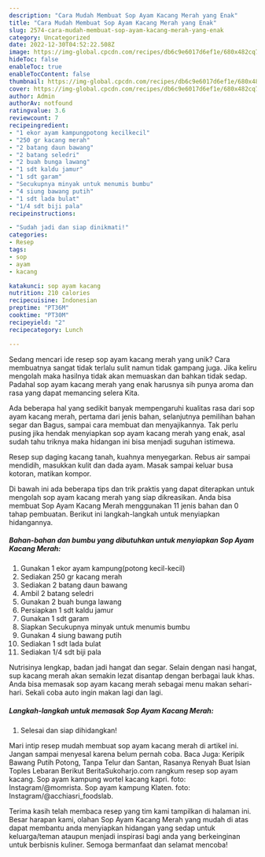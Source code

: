 ```yaml
---
description: "Cara Mudah Membuat Sop Ayam Kacang Merah yang Enak"
title: "Cara Mudah Membuat Sop Ayam Kacang Merah yang Enak"
slug: 2574-cara-mudah-membuat-sop-ayam-kacang-merah-yang-enak
category: Uncategorized
date: 2022-12-30T04:52:22.508Z
image: https://img-global.cpcdn.com/recipes/db6c9e6017d6ef1e/680x482cq70/sop-ayam-kacang-merah-foto-resep-utama.jpg
hideToc: false
enableToc: true
enableTocContent: false
thumbnail: https://img-global.cpcdn.com/recipes/db6c9e6017d6ef1e/680x482cq70/sop-ayam-kacang-merah-foto-resep-utama.jpg
cover: https://img-global.cpcdn.com/recipes/db6c9e6017d6ef1e/680x482cq70/sop-ayam-kacang-merah-foto-resep-utama.jpg
author: Admin
authorAv: notfound
ratingvalue: 3.6
reviewcount: 7
recipeingredient:
- "1 ekor ayam kampungpotong kecilkecil"
- "250 gr kacang merah"
- "2 batang daun bawang"
- "2 batang seledri"
- "2 buah bunga lawang"
- "1 sdt kaldu jamur"
- "1 sdt garam"
- "Secukupnya minyak untuk menumis bumbu"
- "4 siung bawang putih"
- "1 sdt lada bulat"
- "1/4 sdt biji pala"
recipeinstructions:

- "Sudah jadi dan siap dinikmati!"
categories:
- Resep
tags:
- sop
- ayam
- kacang

katakunci: sop ayam kacang 
nutrition: 210 calories
recipecuisine: Indonesian
preptime: "PT36M"
cooktime: "PT30M"
recipeyield: "2"
recipecategory: Lunch

---
```





Sedang mencari ide resep sop ayam kacang merah yang unik? Cara membuatnya sangat tidak terlalu sulit namun tidak gampang juga. Jika keliru mengolah maka hasilnya tidak akan memuaskan dan bahkan tidak sedap. Padahal sop ayam kacang merah yang enak harusnya sih punya aroma dan rasa yang dapat memancing selera Kita.





Ada beberapa hal yang sedikit banyak mempengaruhi kualitas rasa dari sop ayam kacang merah, pertama dari jenis bahan, selanjutnya pemilihan bahan segar dan Bagus, sampai cara membuat dan menyajikannya. Tak perlu pusing jika hendak menyiapkan sop ayam kacang merah yang enak,      asal sudah tahu triknya maka hidangan ini bisa menjadi suguhan istimewa.














Resep sup daging kacang tanah, kuahnya menyegarkan. Rebus air sampai mendidih, masukkan kulit dan dada ayam. Masak sampai keluar busa kotoran, matikan kompor.






Di bawah ini ada beberapa tips dan trik praktis yang dapat diterapkan untuk mengolah sop ayam kacang merah yang siap dikreasikan. Anda bisa membuat Sop Ayam Kacang Merah menggunakan 11 jenis bahan dan 0 tahap pembuatan. Berikut ini langkah-langkah untuk menyiapkan hidangannya.

<!--inarticleads1-->

##### Bahan-bahan dan bumbu yang dibutuhkan untuk menyiapkan Sop Ayam Kacang Merah:

1. Gunakan 1 ekor ayam kampung(potong kecil-kecil)
1. Sediakan 250 gr kacang merah
1. Sediakan 2 batang daun bawang
1. Ambil 2 batang seledri
1. Gunakan 2 buah bunga lawang
1. Persiapkan 1 sdt kaldu jamur
1. Gunakan 1 sdt garam
1. Siapkan Secukupnya minyak untuk menumis bumbu
1. Gunakan 4 siung bawang putih
1. Sediakan 1 sdt lada bulat
1. Sediakan 1/4 sdt biji pala


Nutrisinya lengkap, badan jadi hangat dan segar. Selain dengan nasi hangat, sup kacang merah akan semakin lezat disantap dengan berbagai lauk khas. Anda bisa memasak sop ayam kacang merah sebagai menu makan sehari-hari. Sekali coba auto ingin makan lagi dan lagi. 

<!--inarticleads2-->

##### Langkah-langkah untuk memasak Sop Ayam Kacang Merah:


1. Selesai dan siap dihidangkan!

Mari intip resep mudah membuat sop ayam kacang merah di artikel ini. Jangan sampai menyesal karena belum pernah coba. Baca Juga: Keripik Bawang Putih Potong, Tanpa Telur dan Santan, Rasanya Renyah Buat Isian Toples Lebaran Berikut BeritaSukoharjo.com rangkum resep sop ayam kacang. Sop ayam kampung wortel kacang kapri. foto: Instagram/@momrista. Sop ayam kampung Klaten. foto: Instagram/@acchiasri_foodslab. 

Terima kasih telah membaca resep yang tim kami tampilkan di halaman ini. Besar harapan kami, olahan Sop Ayam Kacang Merah yang mudah di atas dapat membantu anda menyiapkan hidangan yang sedap untuk keluarga/teman ataupun menjadi inspirasi bagi anda yang berkeinginan untuk berbisnis kuliner. Semoga bermanfaat dan selamat mencoba!
